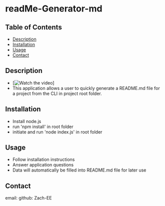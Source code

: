 # readMe-Generator-md

## Table of Contents
* [Description](#description)
* [Installation](#installation)
* [Usage](#usage)
* [Contact](#contact)

## Description
* [![Watch the video]('./demo/exampleREADME.gif')]
* This application allows a user to quickly generate a README.md file for a project from the CLI in project root folder.

## Installation
* Install node.js
* run 'npm install' in root folder
* initiate and run 'node index.js' in root folder

## Usage
* Follow installation instructions
* Answer application questions
* Data will automatically be filled into README.md file for later use

## Contact
email: 
github: Zach-EE

